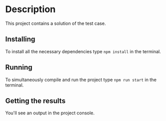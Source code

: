 # Description

This project contains a solution of the test case.

## Installing

To install all the necessary dependencies type `npm install` in the terminal.

## Running

To simultaneously compile and run the project type `npm run start` in the terminal.

## Getting the results

You'll see an output in the project console.
